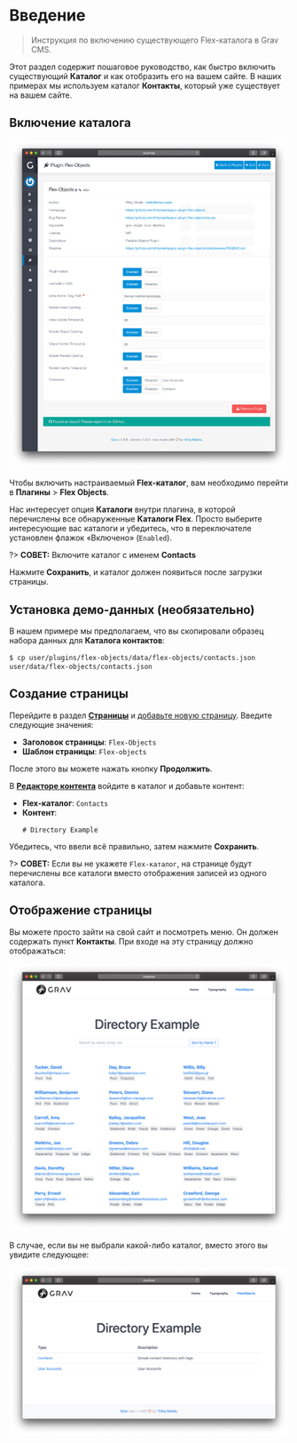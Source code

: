 # Введение

> Инструкция по включению существующего Flex-каталога в Grav CMS.

Этот раздел содержит пошаговое руководство, как быстро включить существующий **Каталог** и как отобразить его на вашем сайте. В наших примерах мы используем каталог **Контакты**, который уже существует на вашем сайте.

## Включение каталога

![Конфигурация плагина](flex-objects-options.png)

Чтобы включить настраиваемый **Flex-каталог**, вам необходимо перейти в **Плагины** > **Flex Objects**.

Нас интересует опция **Каталоги** внутри плагина, в которой перечислены все обнаруженные **Каталоги Flex**. Просто выберите интересующие вас каталоги и убедитесь, что в переключателе установлен флажок «Включено» (`Enabled`).

?> **СОВЕТ:** Включите каталог с именем **Contacts**

Нажмите **Сохранить**, и каталог должен появиться после загрузки страницы.

## Установка демо-данных (необязательно)

В нашем примере мы предполагаем, что вы скопировали образец набора данных для **Каталога контактов**:

```shell
$ cp user/plugins/flex-objects/data/flex-objects/contacts.json user/data/flex-objects/contacts.json
```

## Создание страницы

Перейдите в раздел **[Страницы](/05.admin-panel/03.page/index)** и [добавьте новую страницу](/05.admin-panel/03.page/index?id=Добавление-новых-страниц). Введите следующие значения:

- **Заголовок страницы**: `Flex-Objects`
- **Шаблон страницы**: `Flex-objects`

После этого вы можете нажать кнопку **Продолжить**.

В **[Редакторе контента](/08.advanced/01.flex/01.administration/02.views-edit/index)** войдите в каталог и добавьте контент:

- **Flex-каталог**: `Contacts`
- **Контент**:
    ```twig
    # Directory Example
    ```

Убедитесь, что ввели всё правильно, затем нажмите **Сохранить**.

?> **СОВЕТ:** Если вы не укажете `Flex-каталог`, на странице будут перечислены все каталоги вместо отображения записей из одного каталога.

## Отображение страницы

Вы можете просто зайти на свой сайт и посмотреть меню. Он должен содержать пункт **Контакты**. При входе на эту страницу должно отображаться:

![](flex-objects-site.png)

В случае, если вы не выбрали какой-либо каталог, вместо этого вы увидите следующее:

![](flex-objects-directory.png)
